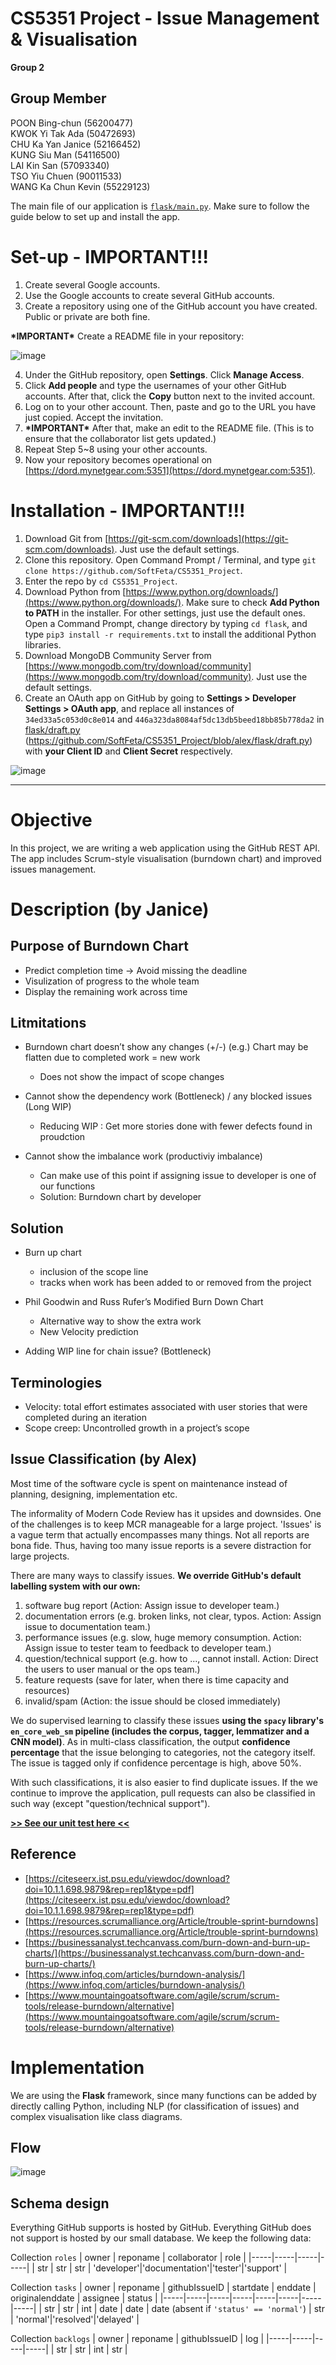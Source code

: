 # CS5351 Project - Issue Management & Visualisation
**Group 2**

## Group Member
POON Bing-chun (56200477)  
KWOK Yi Tak Ada (50472693)  
CHU Ka Yan Janice (52166452)  
KUNG Siu Man (54116500)  
LAI Kin San (57093340)  
TSO Yiu Chuen (90011533)  
WANG Ka Chun Kevin (55229123) 


The main file of our application is [`flask/main.py`](flask/main.py). Make sure to follow the guide below to set up and install the app.

# Set-up - IMPORTANT!!!

1. Create several Google accounts.
2. Use the Google accounts to create several GitHub accounts.
3. Create a repository using one of the GitHub account you have created. Public or private are both fine.

**\*IMPORTANT\*** Create a README file in your repository:

![image](https://user-images.githubusercontent.com/9071916/141675101-169e1b30-6e0c-40c0-a831-c08eac5229de.png)

4. Under the GitHub repository, open **Settings**. Click **Manage Access**.
5. Click **Add people** and type the usernames of your other GitHub accounts. After that, click the **Copy** button next to the invited account.
6. Log on to your other account. Then, paste and go to the URL you have just copied. Accept the invitation.
7. **\*IMPORTANT\*** After that, make an edit to the README file. (This is to ensure that the collaborator list gets updated.)
8. Repeat Step 5~8 using your other accounts.
9. Now your repository becomes operational on [https://dord.mynetgear.com:5351](https://dord.mynetgear.com:5351).

# Installation - IMPORTANT!!!

1. Download Git from [https://git-scm.com/downloads](https://git-scm.com/downloads). Just use the default settings.
2. Clone this repository. Open Command Prompt / Terminal, and type `git clone https://github.com/SoftFeta/CS5351_Project`.
3. Enter the repo by `cd CS5351_Project`.
4. Download Python from [https://www.python.org/downloads/](https://www.python.org/downloads/). Make sure to check **Add Python to PATH** in the installer. For other settings, just use the default ones. Open a Command Prompt, change directory by typing `cd flask`, and type `pip3 install -r requirements.txt` to install the additional Python libraries.
5. Download MongoDB Community Server from [https://www.mongodb.com/try/download/community](https://www.mongodb.com/try/download/community). Just use the default settings.
6. Create an OAuth app on GitHub by going to **Settings > Developer Settings > OAuth app**, and replace all instances of `34ed33a5c053d0c8e014` and `446a323da8084af5dc13db5beed18bb85b778da2` in [flask/draft.py](https://github.com/SoftFeta/CS5351_Project/blob/alex/flask/draft.py) (https://github.com/SoftFeta/CS5351_Project/blob/alex/flask/draft.py) with **your Client ID** and **Client Secret** respectively.

![image](https://user-images.githubusercontent.com/9071916/141124700-160dd31b-d1f2-4b27-96dd-8916400550a6.png)

------------------------------

# Objective
In this project, we are writing a web application using the GitHub REST API. The app includes Scrum-style visualisation (burndown chart) and improved issues management.

# Description (by Janice)
## Purpose of Burndown Chart
* Predict completion time -> Avoid missing the deadline 
* Visulization of progress to the whole team
* Display the remaining work across time
 
## Litmitations

* Burndown chart doesn’t show any changes (+/-) (e.g.) Chart may be flatten due to completed work = new work
	- Does not show the impact of scope changes
 
* Cannot show the dependency work (Bottleneck) / any blocked issues (Long WIP) 
	- Reducing WIP : Get more stories done with fewer defects found in proudction 
 
* Cannot show the imbalance work (productiviy imbalance) 
	- Can make use of this point if assigning issue to developer is one of our functions 
	- Solution: Burndown chart by developer 
 
## Solution
 
* Burn up chart
	- inclusion of the scope line 
	- tracks when work has been added to or removed from the project 

* Phil Goodwin and Russ Rufer’s Modified Burn Down Chart
	- Alternative way to show the extra work 
	- New Velocity prediction 
 
* Adding WIP line for chain issue? (Bottleneck)
 
## Terminologies

* Velocity: total effort estimates associated with user stories that were completed during an iteration 
* Scope creep: Uncontrolled growth in a project’s scope

## Issue Classification (by Alex)
Most time of the software cycle is spent on maintenance instead of planning, designing, implementation etc.

The informality of Modern Code Review has it upsides and downsides. One of the challenges is to keep MCR manageable for a large project. 'Issues' is a vague term that actually encompasses many things. Not all reports are bona fide. Thus, having too many issue reports is a severe distraction for large projects.

There are many ways to classify issues. **We override GitHub's default labelling system with our own:**

 1. software bug report (Action: Assign issue to developer team.)
 2. documentation errors (e.g. broken links, not clear, typos. Action: Assign issue to documentation team.)
 3. performance issues (e.g. slow, huge memory consumption. Action: Assign issue to tester team to feedback to developer team.)
 4. question/technical support (e.g. how to ..., cannot install. Action: Direct the users to user manual or the ops team.)
 5. feature requests (save for later, when there is time capacity and resources)
 6. invalid/spam (Action: the issue should be closed immediately)

We do supervised learning to classify these issues **using the `spacy` library's `en_core_web_sm` pipeline (includes the corpus, tagger, lemmatizer and a CNN model)**. As in multi-class classification, the output **confidence percentage** that the issue belonging to categories, not the category itself. The issue is tagged only if confidence percentage is high, above 50%.

With such classifications, it is also easier to find duplicate issues. If the we continue to improve the application, pull requests can also be classified in such way (except "question/technical support").

[**>> See our unit test here <<**](https://github.com/SoftFeta/SWEnggUnitTest/issues)

## Reference
* [https://citeseerx.ist.psu.edu/viewdoc/download?doi=10.1.1.698.9879&rep=rep1&type=pdf](https://citeseerx.ist.psu.edu/viewdoc/download?doi=10.1.1.698.9879&rep=rep1&type=pdf) 
* [https://resources.scrumalliance.org/Article/trouble-sprint-burndowns](https://resources.scrumalliance.org/Article/trouble-sprint-burndowns) 
* [https://businessanalyst.techcanvass.com/burn-down-and-burn-up-charts/](https://businessanalyst.techcanvass.com/burn-down-and-burn-up-charts/) 
* [https://www.infoq.com/articles/burndown-analysis/](https://www.infoq.com/articles/burndown-analysis/)
* [https://www.mountaingoatsoftware.com/agile/scrum/scrum-tools/release-burndown/alternative](https://www.mountaingoatsoftware.com/agile/scrum/scrum-tools/release-burndown/alternative)

# Implementation
We are using the **Flask** framework, since many functions can be added by directly calling Python, including NLP (for classification of issues) and complex visualisation like class diagrams.

## Flow
![image](https://user-images.githubusercontent.com/9071916/137674320-6294ccd5-51dc-46df-b276-46dc15244f1c.png)

## Schema design
Everything GitHub supports is hosted by GitHub. Everything GitHub does not support is hosted by our small database. We keep the following data:

Collection `roles`
| owner | reponame | collaborator | role |
|-----|-----|-----|-----|
| str | str | str | 'developer'\|'documentation'\|'tester'\|'support' |

Collection `tasks`
| owner | reponame | githubIssueID | startdate | enddate | originalenddate | assignee | status |
|-----|-----|-----|-----|-----|-----|-----|-----|
| str | str | int | date | date | date (absent if `'status' == 'normal'`) | str | 'normal'\|'resolved'\|'delayed' |

Collection `backlogs`
| owner | reponame | githubIssueID | log |
|-----|-----|-----|-----|
| str | str | int | str |
